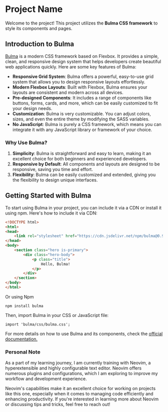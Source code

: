 # Project Name

Welcome to the project! This project utilizes the **Bulma CSS framework** to style its components and pages. 

## Introduction to Bulma

[Bulma](https://bulma.io/) is a modern CSS framework based on Flexbox. It provides a simple, clean, and responsive design system that helps developers create beautiful web applications quickly. Here are some key features of Bulma:

- **Responsive Grid System**: Bulma offers a powerful, easy-to-use grid system that allows you to design responsive layouts effortlessly.
- **Modern Flexbox Layouts**: Built with Flexbox, Bulma ensures your layouts are consistent and modern across all devices.
- **Pre-designed Components**: It includes a range of components like buttons, forms, cards, and more, which can be easily customized to fit your design needs.
- **Customization**: Bulma is very customizable. You can adjust colors, sizes, and even the entire theme by modifying the SASS variables.
- **No JavaScript**: Bulma is purely a CSS framework, which means you can integrate it with any JavaScript library or framework of your choice.

### Why Use Bulma?

1. **Simplicity**: Bulma is straightforward and easy to learn, making it an excellent choice for both beginners and experienced developers.
2. **Responsive by Default**: All components and layouts are designed to be responsive, saving you time and effort.
3. **Flexibility**: Bulma can be easily customized and extended, giving you the flexibility to design unique interfaces.

## Getting Started with Bulma

To start using Bulma in your project, you can include it via a CDN or install it using npm. Here's how to include it via CDN:

```html
<!DOCTYPE html>
<html>
<head>
    <link rel="stylesheet" href="https://cdn.jsdelivr.net/npm/bulma@0.9.3/css/bulma.min.css">
</head>
<body>
    <section class="hero is-primary">
        <div class="hero-body">
            <p class="title">
                Hello, Bulma!
            </p>
        </div>
    </section>
</body>
</html>
```

Or using Npm

```
npm install bulma
```
Then, import Bulma in your CSS or JavaScript file:
```
import 'bulma/css/bulma.css';
```

For more details on how to use Bulma and its components, check the [official documentation.](https://bulma.io/documentation/start/installation/)


### Personal Note

As a part of my learning journey, I am currently training with Neovim, a hyperextensible and highly configurable text editor. Neovim offers numerous plugins and configurations, which I am exploring to improve my workflow and development experience.

Neovim's capabilities make it an excellent choice for working on projects like this one, especially when it comes to managing code efficiently and enhancing productivity. If you're interested in learning more about Neovim or discussing tips and tricks, feel free to reach out!
